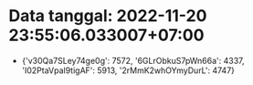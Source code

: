 # Data tanggal: 2022-11-20 23:55:06.033007+07:00

* {'v30Qa7SLey74ge0g': 7572, '6GLrObkuS7pWn66a': 4337, 'I02PtaVpal9tigAF': 5913, '2rMmK2whOYmyDurL': 4747}
